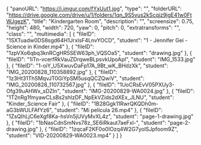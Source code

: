 {
      "panoURL": "https://i.imgur.com/fYxUut1.jpg",
      "type": "",
      "folderURL": "https://drive.google.com/drive/u/1/folders/1qn_9S5vus2kScqjz9jgE41w0FtWJgezK",
      "title": "Kindergarten Room",
      "description": "",
      "screensize": 0.75,
      "height": 480,
      "width": 720,
      "yaw": 0,
      "pitch": 0,
      "extratransforms": "",
      "class": "",
      "multimedia": [
         {
            "fileID": "1SXTuadw0DS8sgd64H1JrxlsF4LnvYOCD",
            "student": "1 - Jennifer Gei - Science in Kinder.mp4"
         },
         {
            "fileID": "1zpVXo6qbq3knRCgHR5SEW63ph_VQSOa5",
            "student": "drawing.jpg"
         },
         {
            "fileID": "1iTn-vcerfRkVauZDrqweBLpsvkUpoApI",
            "student": "IMG_1533.jpg"
         },
         {
            "fileID": "1-oiY_U5XwuvDaFp17A_9Bt_wK_BHdzXk",
            "student": "IMG_20200828_110358892.jpg"
         },
         {
            "fileID": "1z3Ht31ThSMqvJT0GiYpSM5usqQCZQwiV",
            "student": "IMG_20200828_110732567.jpg"
         },
         {
            "fileID": "1UoCRsEvV05PXUy3-Ofg39uAHWx_sDZIn",
            "student": "IMG-20200829-WA0024.jpg"
         },
         {
            "fileID": "1T2nRg1fmyawCLsBs2shlzDF_NpEkVZids2dXEx_JLNU",
            "student": "Kinder_Science Fair"
         },
         {
            "fileID": "1B28Ggk11RwrQKQDh0m-aG3bWULFAfYz6",
            "student": "Mi película 26.mp4"
         },
         {
            "fileID": "1ZsQIhLjC6eXgf8Ka-hsVn5jUVyMvXL4z",
            "student": "page-1-drawing.jpg"
         },
         {
            "fileID": "1bNasCdnSmNvs78z_SE6iRkaut7aeFxl-",
            "student": "page-2-drawing.jpg"
         },
         {
            "fileID": "1zqcaF2KF0o0IOzq4W2G7yolSJpfoom9Z",
            "student": "VID-20200829-WA0023.mp4"
         }
      ]
   }